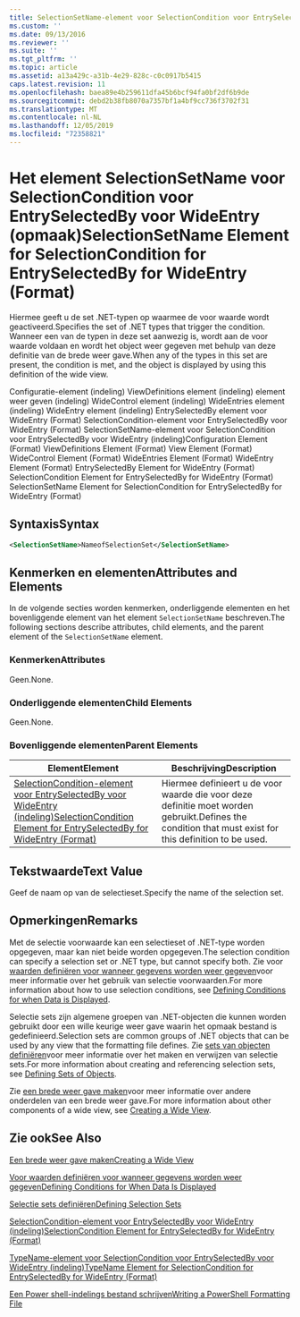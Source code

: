 ```yaml
---
title: SelectionSetName-element voor SelectionCondition voor EntrySelectedBy voor WideEntry (indeling) | Microsoft Docs
ms.custom: ''
ms.date: 09/13/2016
ms.reviewer: ''
ms.suite: ''
ms.tgt_pltfrm: ''
ms.topic: article
ms.assetid: a13a429c-a31b-4e29-828c-c0c0917b5415
caps.latest.revision: 11
ms.openlocfilehash: baea89e4b259611dfa45b6bcf94fa0bf2df6b9de
ms.sourcegitcommit: debd2b38fb8070a7357bf1a4bf9cc736f3702f31
ms.translationtype: MT
ms.contentlocale: nl-NL
ms.lasthandoff: 12/05/2019
ms.locfileid: "72358821"
---
```

# <a name="selectionsetname-element-for-selectioncondition-for-entryselectedby-for-wideentry-format"></a><span data-ttu-id="87f83-102">Het element SelectionSetName voor SelectionCondition voor EntrySelectedBy voor WideEntry (opmaak)</span><span class="sxs-lookup"><span data-stu-id="87f83-102">SelectionSetName Element for SelectionCondition for EntrySelectedBy for WideEntry (Format)</span></span>

<span data-ttu-id="87f83-103">Hiermee geeft u de set .NET-typen op waarmee de voor waarde wordt geactiveerd.</span><span class="sxs-lookup"><span data-stu-id="87f83-103">Specifies the set of .NET types that trigger the condition.</span></span> <span data-ttu-id="87f83-104">Wanneer een van de typen in deze set aanwezig is, wordt aan de voor waarde voldaan en wordt het object weer gegeven met behulp van deze definitie van de brede weer gave.</span><span class="sxs-lookup"><span data-stu-id="87f83-104">When any of the types in this set are present, the condition is met, and the object is displayed by using this definition of the wide view.</span></span>

<span data-ttu-id="87f83-105">Configuratie-element (indeling) ViewDefinitions element (indeling) element weer geven (indeling) WideControl element (indeling) WideEntries element (indeling) WideEntry element (indeling) EntrySelectedBy element voor WideEntry (Format) SelectionCondition-element voor EntrySelectedBy voor WideEntry (Format) SelectionSetName-element voor SelectionCondition voor EntrySelectedBy voor WideEntry (indeling)</span><span class="sxs-lookup"><span data-stu-id="87f83-105">Configuration Element (Format) ViewDefinitions Element (Format) View Element (Format) WideControl Element (Format) WideEntries Element (Format) WideEntry Element (Format) EntrySelectedBy Element for WideEntry (Format) SelectionCondition Element for EntrySelectedBy for WideEntry (Format) SelectionSetName Element for SelectionCondition for EntrySelectedBy for WideEntry (Format)</span></span>

## <a name="syntax"></a><span data-ttu-id="87f83-106">Syntaxis</span><span class="sxs-lookup"><span data-stu-id="87f83-106">Syntax</span></span>

```xml
<SelectionSetName>NameofSelectionSet</SelectionSetName>
```

## <a name="attributes-and-elements"></a><span data-ttu-id="87f83-107">Kenmerken en elementen</span><span class="sxs-lookup"><span data-stu-id="87f83-107">Attributes and Elements</span></span>

<span data-ttu-id="87f83-108">In de volgende secties worden kenmerken, onderliggende elementen en het bovenliggende element van het element `SelectionSetName` beschreven.</span><span class="sxs-lookup"><span data-stu-id="87f83-108">The following sections describe attributes, child elements, and the parent element of the `SelectionSetName` element.</span></span>

### <a name="attributes"></a><span data-ttu-id="87f83-109">Kenmerken</span><span class="sxs-lookup"><span data-stu-id="87f83-109">Attributes</span></span>

<span data-ttu-id="87f83-110">Geen.</span><span class="sxs-lookup"><span data-stu-id="87f83-110">None.</span></span>

### <a name="child-elements"></a><span data-ttu-id="87f83-111">Onderliggende elementen</span><span class="sxs-lookup"><span data-stu-id="87f83-111">Child Elements</span></span>

<span data-ttu-id="87f83-112">Geen.</span><span class="sxs-lookup"><span data-stu-id="87f83-112">None.</span></span>

### <a name="parent-elements"></a><span data-ttu-id="87f83-113">Bovenliggende elementen</span><span class="sxs-lookup"><span data-stu-id="87f83-113">Parent Elements</span></span>

|<span data-ttu-id="87f83-114">Element</span><span class="sxs-lookup"><span data-stu-id="87f83-114">Element</span></span>|<span data-ttu-id="87f83-115">Beschrijving</span><span class="sxs-lookup"><span data-stu-id="87f83-115">Description</span></span>|
|-------------|-----------------|
|[<span data-ttu-id="87f83-116">SelectionCondition-element voor EntrySelectedBy voor WideEntry (indeling)</span><span class="sxs-lookup"><span data-stu-id="87f83-116">SelectionCondition Element for EntrySelectedBy for WideEntry (Format)</span></span>](./selectioncondition-element-for-entryselectedby-for-widecontrol-format.md)|<span data-ttu-id="87f83-117">Hiermee definieert u de voor waarde die voor deze definitie moet worden gebruikt.</span><span class="sxs-lookup"><span data-stu-id="87f83-117">Defines the condition that must exist for this definition to be used.</span></span>|

## <a name="text-value"></a><span data-ttu-id="87f83-118">Tekstwaarde</span><span class="sxs-lookup"><span data-stu-id="87f83-118">Text Value</span></span>

<span data-ttu-id="87f83-119">Geef de naam op van de selectieset.</span><span class="sxs-lookup"><span data-stu-id="87f83-119">Specify the name of the selection set.</span></span>

## <a name="remarks"></a><span data-ttu-id="87f83-120">Opmerkingen</span><span class="sxs-lookup"><span data-stu-id="87f83-120">Remarks</span></span>

<span data-ttu-id="87f83-121">Met de selectie voorwaarde kan een selectieset of .NET-type worden opgegeven, maar kan niet beide worden opgegeven.</span><span class="sxs-lookup"><span data-stu-id="87f83-121">The selection condition can specify a selection set or .NET type, but cannot specify both.</span></span> <span data-ttu-id="87f83-122">Zie voor [waarden definiëren voor wanneer gegevens worden weer gegeven](./defining-conditions-for-displaying-data.md)voor meer informatie over het gebruik van selectie voorwaarden.</span><span class="sxs-lookup"><span data-stu-id="87f83-122">For more information about how to use selection conditions, see [Defining Conditions for when Data is Displayed](./defining-conditions-for-displaying-data.md).</span></span>

<span data-ttu-id="87f83-123">Selectie sets zijn algemene groepen van .NET-objecten die kunnen worden gebruikt door een wille keurige weer gave waarin het opmaak bestand is gedefinieerd.</span><span class="sxs-lookup"><span data-stu-id="87f83-123">Selection sets are common groups of .NET objects that can be used by any view that the formatting file defines.</span></span> <span data-ttu-id="87f83-124">Zie [sets van objecten definiëren](./defining-selection-sets.md)voor meer informatie over het maken en verwijzen van selectie sets.</span><span class="sxs-lookup"><span data-stu-id="87f83-124">For more information about creating and referencing selection sets, see [Defining Sets of Objects](./defining-selection-sets.md).</span></span>

<span data-ttu-id="87f83-125">Zie [een brede weer gave maken](./creating-a-wide-view.md)voor meer informatie over andere onderdelen van een brede weer gave.</span><span class="sxs-lookup"><span data-stu-id="87f83-125">For more information about other components of a wide view, see [Creating a Wide View](./creating-a-wide-view.md).</span></span>

## <a name="see-also"></a><span data-ttu-id="87f83-126">Zie ook</span><span class="sxs-lookup"><span data-stu-id="87f83-126">See Also</span></span>

[<span data-ttu-id="87f83-127">Een brede weer gave maken</span><span class="sxs-lookup"><span data-stu-id="87f83-127">Creating a Wide View</span></span>](./creating-a-wide-view.md)

[<span data-ttu-id="87f83-128">Voor waarden definiëren voor wanneer gegevens worden weer gegeven</span><span class="sxs-lookup"><span data-stu-id="87f83-128">Defining Conditions for When Data Is Displayed</span></span>](./defining-conditions-for-displaying-data.md)

[<span data-ttu-id="87f83-129">Selectie sets definiëren</span><span class="sxs-lookup"><span data-stu-id="87f83-129">Defining Selection Sets</span></span>](./defining-selection-sets.md)

[<span data-ttu-id="87f83-130">SelectionCondition-element voor EntrySelectedBy voor WideEntry (indeling)</span><span class="sxs-lookup"><span data-stu-id="87f83-130">SelectionCondition Element for EntrySelectedBy for WideEntry (Format)</span></span>](./selectioncondition-element-for-entryselectedby-for-widecontrol-format.md)

[<span data-ttu-id="87f83-131">TypeName-element voor SelectionCondition voor EntrySelectedBy voor WideEntry (indeling)</span><span class="sxs-lookup"><span data-stu-id="87f83-131">TypeName Element for SelectionCondition for EntrySelectedBy for WideEntry (Format)</span></span>](./typename-element-for-selectioncondition-for-entryselectedby-for-widecontrol-format.md)

[<span data-ttu-id="87f83-132">Een Power shell-indelings bestand schrijven</span><span class="sxs-lookup"><span data-stu-id="87f83-132">Writing a PowerShell Formatting File</span></span>](./writing-a-powershell-formatting-file.md)
